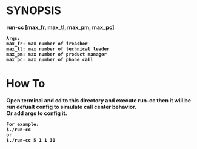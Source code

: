 <h1>SYNOPSIS</h1> 
<p>
    <b>run-cc [max_fr, max_tl, max_pm, max_pc]<b>
    
    Args:
    max_fr: max number of freasher
    max_tl: max number of technical leader
    max_pm: max number of product manager
    max_pc: max number of phone call
</p>
<h1>How To</h1>
<p>
    Open terminal and cd to this directory and execute run-cc
    then it will be run defualt config to simulate call center
    behavior.<br/>Or add args to config it.
    
    For example:
    $./run-cc
    or
    $./run-cc 5 1 1 30 
</p>